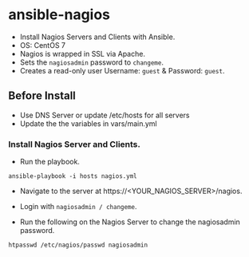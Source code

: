 # ansible-nagios

- Install Nagios Servers and Clients with Ansible.
- OS: CentOS 7
- Nagios is wrapped in SSL via Apache.
- Sets the ```nagiosadmin``` password to ```changeme```.
- Creates a read-only user Username: ```guest``` & Password: ```guest```.

## Before Install
- Use DNS Server or update /etc/hosts for all servers
- Update the the variables in vars/main.yml

### Install Nagios Server and Clients.
- Run the playbook.

```
ansible-playbook -i hosts nagios.yml
```

- Navigate to the server at https://<YOUR_NAGIOS_SERVER>/nagios.
- Login with ```nagiosadmin / changeme```. 

- Run the following on the Nagios Server to change the nagiosadmin password.
```
htpasswd /etc/nagios/passwd nagiosadmin
```
